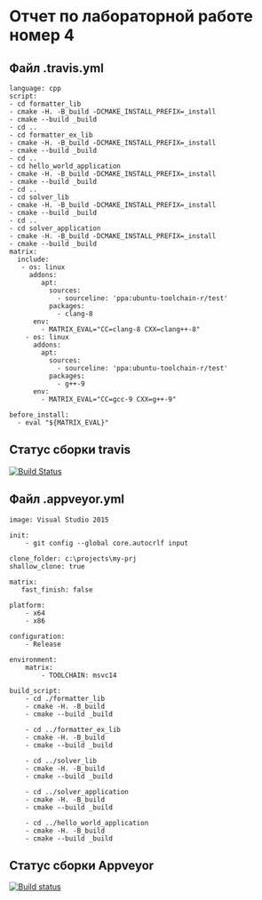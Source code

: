 # Отчет по лабораторной работе номер 4


## Файл .travis.yml
	
	language: cpp
	script:
	- cd formatter_lib
	- cmake -H. -B_build -DCMAKE_INSTALL_PREFIX=_install
	- cmake --build _build
	- cd ..
	- cd formatter_ex_lib
	- cmake -H. -B_build -DCMAKE_INSTALL_PREFIX=_install
	- cmake --build _build
	- cd ..
	- cd hello_world_application
	- cmake -H. -B_build -DCMAKE_INSTALL_PREFIX=_install
	- cmake --build _build
	- cd ..
	- cd solver_lib
	- cmake -H. -B_build -DCMAKE_INSTALL_PREFIX=_install
	- cmake --build _build
	- cd ..
	- cd solver_application
	- cmake -H. -B_build -DCMAKE_INSTALL_PREFIX=_install
	- cmake --build _build
	matrix:
	  include:
 	   - os: linux
	     addons:
	        apt:
	          sources:
	            - sourceline: 'ppa:ubuntu-toolchain-r/test'
	          packages:
	            - clang-8
	      env:
	        - MATRIX_EVAL="CC=clang-8 CXX=clang++-8"
	    - os: linux
	      addons:
	        apt:
	          sources:
	            - sourceline: 'ppa:ubuntu-toolchain-r/test'
	          packages:
	            - g++-9
	      env:
	        - MATRIX_EVAL="CC=gcc-9 CXX=g++-9"
	
	before_install:
	  - eval "${MATRIX_EVAL}"
	      
## Статус сборки travis

[![Build Status](https://travis-ci.com/Nikita0042/lab04.svg?branch=master)](https://travis-ci.com/Nikita0042/lab04)
      
## Файл .appveyor.yml

	image: Visual Studio 2015
	
	init:
	    - git config --global core.autocrlf input

	clone_folder: c:\projects\my-prj 
	shallow_clone: true
	
	matrix:
 	   fast_finish: false
	
	platform:
	    - x64
	    - x86
	
	configuration:
	    - Release
	
	environment:
	    matrix:
	        - TOOLCHAIN: msvc14
	
	build_script:
	    - cd ./formatter_lib
	    - cmake -H. -B_build
	    - cmake --build _build
	
	    - cd ../formatter_ex_lib
	    - cmake -H. -B_build
	    - cmake --build _build
	
	    - cd ../solver_lib
	    - cmake -H. -B_build
	    - cmake --build _build
	
	    - cd ../solver_application
	    - cmake -H. -B_build
	    - cmake --build _build
	
	    - cd ../hello_world_application
	    - cmake -H. -B_build
	    - cmake --build _build
	
## Статус сборки Appveyor

[![Build status](https://ci.appveyor.com/api/projects/status/0krxmv9rf002k4gs?svg=true)](https://ci.appveyor.com/project/Nikita0042/lab04)
